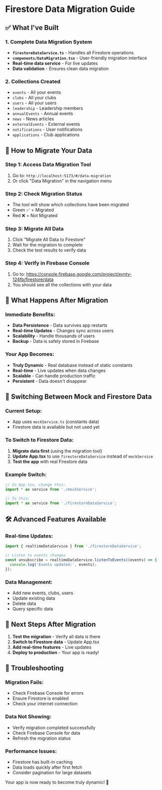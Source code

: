 # Firestore Data Migration Guide

## ✅ What I've Built

### **1. Complete Data Migration System**
- **`firestoreDataService.ts`** - Handles all Firestore operations
- **`components/DataMigration.tsx`** - User-friendly migration interface
- **Real-time data service** - For live updates
- **Data validation** - Ensures clean data migration

### **2. Collections Created**
- `events` - All your events
- `clubs` - All your clubs  
- `users` - All your users
- `leadership` - Leadership members
- `annualEvents` - Annual events
- `news` - News articles
- `externalEvents` - External events
- `notifications` - User notifications
- `applications` - Club applications

## 🚀 How to Migrate Your Data

### **Step 1: Access Data Migration Tool**
1. Go to: `http://localhost:5173/#/data-migration`
2. Or click "Data Migration" in the navigation menu

### **Step 2: Check Migration Status**
- The tool will show which collections have been migrated
- Green ✅ = Migrated
- Red ❌ = Not Migrated

### **Step 3: Migrate All Data**
1. Click "Migrate All Data to Firestore"
2. Wait for the migration to complete
3. Check the test results to verify data

### **Step 4: Verify in Firebase Console**
1. Go to: https://console.firebase.google.com/project/evnty-124fb/firestore/data
2. You should see all the collections with your data

## 🎯 What Happens After Migration

### **Immediate Benefits:**
- **Data Persistence** - Data survives app restarts
- **Real-time Updates** - Changes sync across users
- **Scalability** - Handle thousands of users
- **Backup** - Data is safely stored in Firebase

### **Your App Becomes:**
- **Truly Dynamic** - Real database instead of static constants
- **Real-time** - Live updates when data changes
- **Scalable** - Can handle production traffic
- **Persistent** - Data doesn't disappear

## 🔄 Switching Between Mock and Firestore Data

### **Current Setup:**
- App uses `mockService.ts` (constants data)
- Firestore data is available but not used yet

### **To Switch to Firestore Data:**
1. **Migrate data first** (using the migration tool)
2. **Update App.tsx** to use `firestoreDataService` instead of `mockService`
3. **Test the app** with real Firestore data

### **Example Switch:**
```typescript
// In App.tsx, change this:
import * as service from './mockService';

// To this:
import * as service from './firestoreDataService';
```

## 🛠️ Advanced Features Available

### **Real-time Updates:**
```typescript
import { realtimeDataService } from './firestoreDataService';

// Listen to events changes
const unsubscribe = realtimeDataService.listenToEvents((events) => {
  console.log('Events updated:', events);
});
```

### **Data Management:**
- Add new events, clubs, users
- Update existing data
- Delete data
- Query specific data

## 🎉 Next Steps After Migration

1. **Test the migration** - Verify all data is there
2. **Switch to Firestore data** - Update App.tsx
3. **Add real-time features** - Live updates
4. **Deploy to production** - Your app is ready!

## 🐛 Troubleshooting

### **Migration Fails:**
- Check Firebase Console for errors
- Ensure Firestore is enabled
- Check your internet connection

### **Data Not Showing:**
- Verify migration completed successfully
- Check Firebase Console for data
- Refresh the migration status

### **Performance Issues:**
- Firestore has built-in caching
- Data loads quickly after first fetch
- Consider pagination for large datasets

Your app is now ready to become truly dynamic! 🚀
